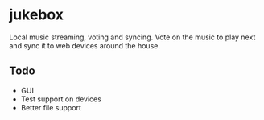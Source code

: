 jukebox
=======

Local music streaming, voting and syncing. Vote on the music to play next and sync it to web devices around the house.

Todo
----
- GUI
- Test support on devices
- Better file support

